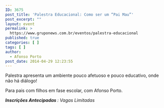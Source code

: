 ```yaml
---
ID: 3675
post_title: 'Palestra Educacional: Como ser um “Pai Mau”'
post_excerpt: ""
layout: event
permalink: >
  https://www.gruponews.com.br/eventos/palestra-educacional
published: true
categories: [ ]
tags: [ ]
author:
  - Afonso Porto
post_date: 2014-04-29 12:23:55
---
```

Palestra apresenta um ambiente pouco afetuoso e pouco educativo, onde não há diálogo!

Para pais com filhos em fase escolar, com Afonso Porto.

<em><b>Inscrições Antecipadas </b>: Vagas Limitadas</em>
